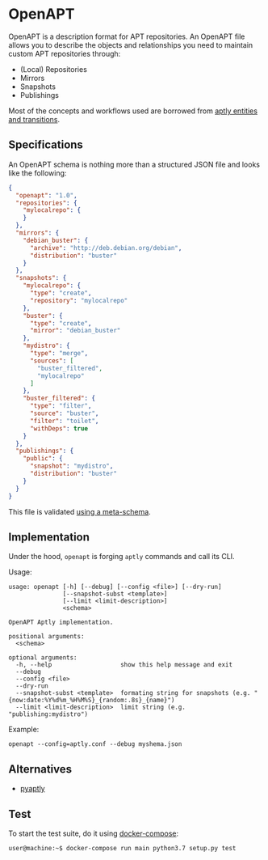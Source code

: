 OpenAPT
=======

OpenAPT is a description format for APT repositories.
An OpenAPT file allows you to describe the objects and relationships you need to maintain custom APT repositories through:

* (Local) Repositories
* Mirrors
* Snapshots
* Publishings

Most of the concepts and workflows used are borrowed from [aptly entities and transitions](https://www.aptly.info/doc/overview/).

## Specifications

An OpenAPT schema is nothing more than a structured JSON file and looks like the following:

```json
{
  "openapt": "1.0",
  "repositories": {
    "mylocalrepo": {
    }
  },
  "mirrors": {
    "debian_buster": {
      "archive": "http://deb.debian.org/debian",
      "distribution": "buster"
    }
  },
  "snapshots": {
    "mylocalrepo": {
      "type": "create",
      "repository": "mylocalrepo"
    },
    "buster": {
      "type": "create",
      "mirror": "debian_buster"
    },
    "mydistro": {
      "type": "merge",
      "sources": [
        "buster_filtered",
        "mylocalrepo"
      ]
    },
    "buster_filtered": {
      "type": "filter",
      "source": "buster",
      "filter": "toilet",
      "withDeps": true
    }
  },
  "publishings": {
    "public": {
      "snapshot": "mydistro",
      "distribution": "buster"
    }
  }
}
```

This file is validated [using a meta-schema](allocloud/openapt/meta-schema.json).

## Implementation

Under the hood, `openapt` is forging `aptly` commands and call its CLI.

Usage:

```
usage: openapt [-h] [--debug] [--config <file>] [--dry-run]
               [--snapshot-subst <template>]
               [--limit <limit-description>]
               <schema>

OpenAPT Aptly implementation.

positional arguments:
  <schema>

optional arguments:
  -h, --help                   show this help message and exit
  --debug
  --config <file>
  --dry-run
  --snapshot-subst <template>  formating string for snapshots (e.g. "{now:date:%Y%d%m_%H%M%S}_{random:.8s}_{name}")
  --limit <limit-description>  limit string (e.g. "publishing:mydistro")
```

Example:

```
openapt --config=aptly.conf --debug myshema.json
```

## Alternatives

  * [pyaptly](https://github.com/adfinis-sygroup/pyaptly)

## Test

To start the test suite, do it using [docker-compose](https://docs.docker.com/compose/):

```bash
user@machine:~$ docker-compose run main python3.7 setup.py test
```
